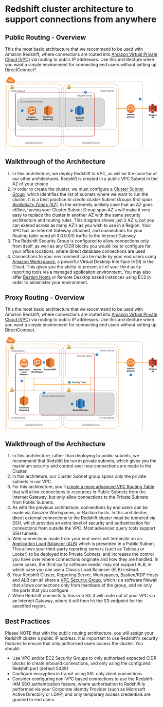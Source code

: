 # Redshift cluster architecture to support connections from anywhere

## Public Routing - Overview

This the most basic architecture that we recommend to be used with Amazon Redshift, where connections are routed into [Amazon Virtual Private Cloud (VPC)](https://aws.amazon.com/vpc) via routing to public IP addresses. Use this architecture when you want a simple environment for connecting end users without setting up DirectConnect*.

![Public Connections](public-routing.png)

## Walkthrough of the Architecture

1. In this architecture, we deploy Redshift to VPC, as will be the case for all our other architectures. Redshift is created in a public VPC Subnet in the AZ of your choice
2. In order to create the cluster, we must configure a [Cluster Subnet Group](https://docs.aws.amazon.com/redshift/latest/mgmt/working-with-cluster-subnet-groups.html), which identifies the list of subnets where we want to run the cluster. It is a best practice _to create cluster Subnet Groups that span [Availability Zones (AZ)](https://docs.aws.amazon.com/AWSEC2/latest/UserGuide/using-regions-availability-zones.html)_. In the extremely unlikely case that an AZ goes offline, having your Cluster Subnet Group span AZ's will make it very easy to replace the cluster in another AZ with the same security architecture and routing rules. This diagram shows just 2 AZ's, but you can extend across as many AZ's as you wish to use in a Region. Your VPC has an Internet Gateway attached, and connections for your Routing table send all 0.0.0.0/0 traffic to the Internet Gateway
3. The Redshift Security Group is configured to allow connections only from itself, as well as any CIDR blocks you would like to configure for your office locations, where direct database connections are used
3. Connections to your environment can be made by your end users using [Amazon Workspaces](https://aws.amazon.com/workspaces), a powerful Virtual Desktop Interface (VDI) in the Cloud. This gives you the ability to present all of your third party reporting tools via a managed applicaiton environment. You may also offer [Bastion Hosts](https://docs.aws.amazon.com/quickstart/latest/linux-bastion/architecture.html) or Remote Desktop based Instances using EC2 in order to administer your environment.

## Proxy Routing - Overview
This the most basic architecture that we recommend to be used with Amazon Redshift, where connections are routed into [Amazon Virtual Private Cloud (VPC)](https://aws.amazon.com/vpc) via routing to public IP addresses. Use this architecture when you want a simple environment for connecting end users without setting up DirectConnect.


![Proxy Routing](proxy-routing.png)

## Walkthrough of the Architecture

1. In this architecture, rather than deploying to public subnets, we recommend that Redshift be run in private subnets, which gives you the maximum security and control over how connections are made to the Cluster.
2. In this architeture, our Cluster Subnet group spans only the private subnets in our VPC
3. For this architecture, you'll [create a more advanced VPC Routing Table](https://docs.aws.amazon.com/AmazonVPC/latest/UserGuide/VPC_Scenario2.html) that will allow connections to resources in Public Subnets from the Internet Gateway, but only allow connections to the Private Subnets from Public Subnets.
4. As with the previous architecture, connections by end users can be made via Amazon Workspaces, or Bastion hosts. In this architectre, direct external connections to the Redshift cluster must be tunneled via SSH, which provides an extra level of security and authentication for connections from outside the VPC. Most advanced query tools support SSH tunnels.
5. Web connections made from your end users will terminate on an [Application Load Balancer (ALB)](https://docs.aws.amazon.com/elasticloadbalancing/latest/application/introduction.html) which is presented in a Public Subnet. This allows your third-party reporting servers (such as Tableau or Looker) to be deployed into Private Subnets, and increases the control you have over where connections originate and how they are handled. In some cases, the third-party software vendor may not support ALB, in which case you can use a Classic Load Balancer (ELB) instead.
6. Your Redshift Cluster, Reporting Server, Workspaces, Bastion/RDP Hosts and ALB can all share a [VPC Security Group](https://docs.aws.amazon.com/AmazonVPC/latest/UserGuide/VPC_SecurityGroups.html), which is a software filewall that allows connections only from members of the group, and on only the ports that you configure.
7. When Redshift connects to Amazon S3, it will route out of your VPC via an Internet Gateway, where it will then hit the S3 endpoint for the specified region.

## Best Practices

Please NOTE that with the public routing architecture, you will assign your Redshift cluster a public IP address. It is important to use Redshift's security features to ensure that only authorised users access the cluster. You should:

* Use VPC and/or EC2 Security Groups to only authorised expected CIDR blocks to create inbound connections, and only using the configured Redshift port (default 5439)
* Configure encryption in transit using SSL only client connections
* Consider configuring non-VPC based connections to use the Redshift-IAM SSO authentication feature, where authorisation to Redshift is performed via your Corporate Identity Provider (such as Microsoft Active Directory or LDAP) and only temporary access credentials are granted to end users.

